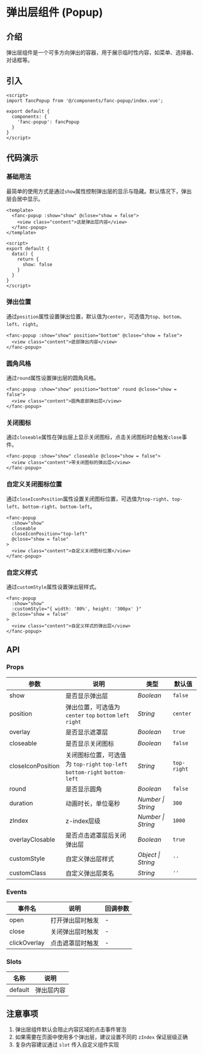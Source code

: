 # 弹出层组件 (Popup)

## 介绍

弹出层组件是一个可多方向弹出的容器，用于展示临时性内容，如菜单、选择器、对话框等。

## 引入

```vue
<script>
import fancPopup from '@/components/fanc-popup/index.vue';

export default {
  components: {
    'fanc-popup': fancPopup
  }
}
</script>
```

## 代码演示

### 基础用法

最简单的使用方式是通过`show`属性控制弹出层的显示与隐藏。默认情况下，弹出层会居中显示。

```vue
<template>
  <fanc-popup :show="show" @close="show = false">
    <view class="content">这是弹出层内容</view>
  </fanc-popup>
</template>

<script>
export default {
  data() {
    return {
      show: false
    }
  }
}
</script>
```

### 弹出位置

通过`position`属性设置弹出位置，默认值为`center`，可选值为`top`、`bottom`、`left`、`right`。

```vue
<fanc-popup :show="show" position="bottom" @close="show = false">
  <view class="content">底部弹出内容</view>
</fanc-popup>
```

### 圆角风格

通过`round`属性设置弹出层的圆角风格。

```vue
<fanc-popup :show="show" position="bottom" round @close="show = false">
  <view class="content">圆角底部弹出层</view>
</fanc-popup>
```

### 关闭图标

通过`closeable`属性在弹出层上显示关闭图标，点击关闭图标时会触发`close`事件。

```vue
<fanc-popup :show="show" closeable @close="show = false">
  <view class="content">带关闭图标的弹出层</view>
</fanc-popup>
```

### 自定义关闭图标位置

通过`closeIconPosition`属性设置关闭图标位置，可选值为`top-right`、`top-left`、`bottom-right`、`bottom-left`。

```vue
<fanc-popup 
  :show="show" 
  closeable 
  closeIconPosition="top-left" 
  @close="show = false"
>
  <view class="content">自定义关闭图标位置</view>
</fanc-popup>
```

### 自定义样式

通过`customStyle`属性设置弹出层样式。

```vue
<fanc-popup 
  :show="show" 
  :customStyle="{ width: '80%', height: '300px' }" 
  @close="show = false"
>
  <view class="content">自定义样式的弹出层</view>
</fanc-popup>
```

## API

### Props

| 参数 | 说明 | 类型 | 默认值 |
| --- | --- | --- | --- |
| show | 是否显示弹出层 | *Boolean* | `false` |
| position | 弹出位置，可选值为 `center` `top` `bottom` `left` `right` | *String* | `center` |
| overlay | 是否显示遮罩层 | *Boolean* | `true` |
| closeable | 是否显示关闭图标 | *Boolean* | `false` |
| closeIconPosition | 关闭图标位置，可选值为 `top-right` `top-left` `bottom-right` `bottom-left` | *String* | `top-right` |
| round | 是否显示圆角 | *Boolean* | `false` |
| duration | 动画时长，单位毫秒 | *Number \| String* | `300` |
| zIndex | z-index层级 | *Number \| String* | `1000` |
| overlayClosable | 是否点击遮罩层后关闭弹出层 | *Boolean* | `true` |
| customStyle | 自定义弹出层样式 | *Object \| String* | `''` |
| customClass | 自定义弹出层类名 | *String* | `''` |

### Events

| 事件名 | 说明 | 回调参数 |
| --- | --- | --- |
| open | 打开弹出层时触发 | - |
| close | 关闭弹出层时触发 | - |
| clickOverlay | 点击遮罩层时触发 | - |

### Slots

| 名称 | 说明 |
| --- | --- |
| default | 弹出层内容 |

## 注意事项

1. 弹出层组件默认会阻止内容区域的点击事件冒泡
2. 如果需要在页面中使用多个弹出层，建议设置不同的 `zIndex` 保证层级正确
3. 复杂内容建议通过 `slot` 传入自定义组件实现 